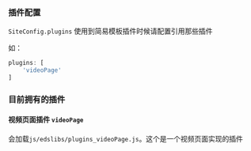 ### 插件配置

`SiteConfig.plugins` 使用到简易模板插件时候请配置引用那些插件

如：

```js
plugins: [
    'videoPage'
]
```

### 目前拥有的插件

#### 视频页面插件 `videoPage`

会加载`js/edslibs/plugins_videoPage.js`。这个是一个视频页面实现的插件